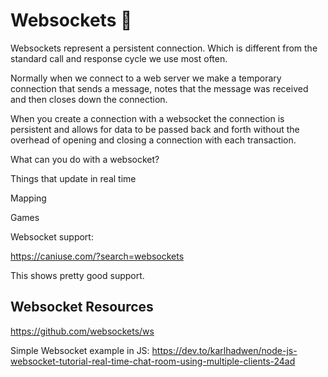 # Websockets 🔌

Websockets represent a persistent connection. Which is different from the standard call and response cycle we use most often.

Normally when we connect to a web server we make a temporary connection that sends a message, notes that the message was received and then closes down the connection.

When you create a connection with a websocket the connection is persistent and allows for data to be passed back and forth without the overhead of opening and closing a connection with each transaction.

What can you do with a websocket?

Things that update in real time

Mapping

Games


Websocket support:

https://caniuse.com/?search=websockets

This shows pretty good support.


## Websocket Resources

https://github.com/websockets/ws

Simple Websocket example in JS: https://dev.to/karlhadwen/node-js-websocket-tutorial-real-time-chat-room-using-multiple-clients-24ad
